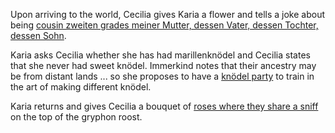 <!-- title: Marillenknödel and Roses -->

Upon arriving to the world, Cecilia gives Karia a flower and tells a joke about being [cousin zweiten grades meiner Mutter, dessen Vater, dessen Tochter, dessen Sohn](https://www.youtube.com/watch?v=48HSA_GcOZ0&t=1204s).

Karia asks Cecilia whether she has had marillenknödel and Cecilia states that she never had sweet knödel. Immerkind notes that their ancestry may be from distant lands ... so she proposes to have a [knödel party](https://www.youtube.com/watch?v=48HSA_GcOZ0&t=734s) to train in the art of making different knödel.

Karia returns and gives Cecilia a bouquet of [roses where they share a sniff](https://www.youtube.com/live/48HSA_GcOZ0?si=sq2yFL6C3s6Xtlga&t=1440) on the top of the gryphon roost.
